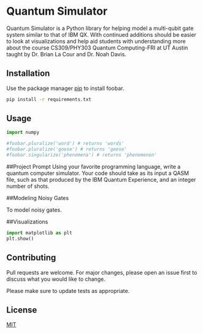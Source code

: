 # Quantum Simulator
 
Quantum Simulator is a Python library for helping model a multi-qubit gate system similar to that of IBM QX. 
With continued additions should be easier to look at visualizations and help aid students with understanding more about
the course CS309/PHY303 Quantum Computing-FRI at UT Austin taught by Dr. Brian La Cour and Dr. Noah Davis. 

## Installation

Use the package manager [pip](https://pip.pypa.io/en/stable/) to install foobar.

```bash
pip install -r requirements.txt
```


## Usage

```python
import numpy

#foobar.pluralize('word') # returns 'words'
#foobar.pluralize('goose') # returns 'geese'
#foobar.singularize('phenomena') # returns 'phenomenon'
```

##Project Prompt
Using  your  favorite  programming  language,  write  a  quantum computer  simulator. 
Your  code  should  take  as  its  input  a  QASM  file,  such as that produced by the IBM Quantum Experience, and an integer number of shots.


##Modeling Noisy Gates

To model noisy gates. 

##Visualizations
```python
import matplotlib as plt
plt.show()
```


## Contributing
Pull requests are welcome. For major changes, please open an issue first to discuss what you would like to change.

Please make sure to update tests as appropriate.

## License
[MIT](https://choosealicense.com/licenses/mit/)